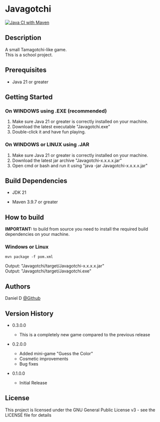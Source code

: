 # <b>Javagotchi</b>

[![Java CI with Maven](https://github.com/Daniel446f6c/Javagotchi/actions/workflows/maven.yml/badge.svg)](https://github.com/Daniel446f6c/Javagotchi/actions/workflows/maven.yml)

## <b>Description</b>

A small Tamagotchi-like game.</br>
This is a school project.

## <b>Prerequisites</b>

* Java 21 or greater

## <b>Getting Started</b>

### <b>On WINDOWS using .EXE (recommended)</b>

1. Make sure Java 21 or greater is correctly installed on your machine.
2. Download the latest executable "Javagotchi.exe"
3. Double-click it and have fun playing.

### <b>On WINDOWS or LINUX using .JAR</b>

1. Make sure Java 21 or greater is correctly installed on your machine.
2. Download the latest jar archive "Javagotchi-x.x.x.x.jar"
3. Open cmd or bash and run it using "java -jar Javagotchi-x.x.x.x.jar"

## <b>Build Dependencies</b>

* JDK 21

* Maven 3.9.7 or greater

## <b>How to build</b>

<b>IMPORTANT:</b> to build from source you need to install the required build dependencies on your machine.

### <b>Windows or Linux</b>
````
mvn package -f pom.xml
````
Output: "Javagotchi/target/Javagotchi-x.x.x.x.jar"<br>
Output: "Javagotchi/target/Javagotchi.exe"

## <b>Authors</b>

Daniel D
[@Github](https://github.com/Daniel446f6c/)

## <b>Version History</b>

* 0.3.0.0
    * This is a completely new game compared to the previous release

* 0.2.0.0
    * Added mini-game "Guess the Color"
    * Cosmetic improvements
    * Bug fixes

* 0.1.0.0
    * Initial Release

## <b>License</b>

This project is licensed under the GNU General Public License v3  - see the LICENSE file for details
